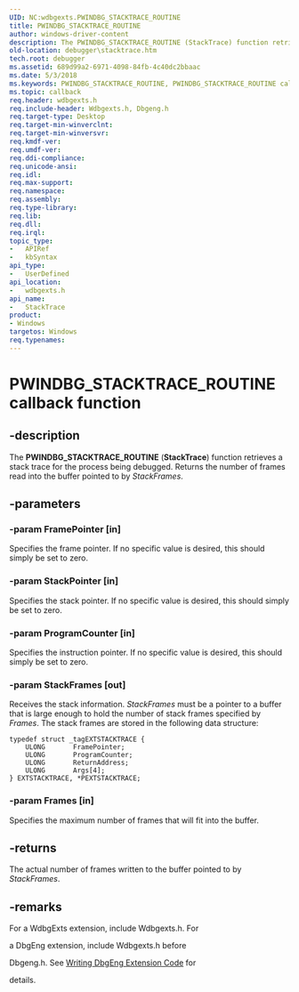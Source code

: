 ```yaml
---
UID: NC:wdbgexts.PWINDBG_STACKTRACE_ROUTINE
title: PWINDBG_STACKTRACE_ROUTINE
author: windows-driver-content
description: The PWINDBG_STACKTRACE_ROUTINE (StackTrace) function retrieves a stack trace for the process being debugged. Returns the number of frames read into the buffer pointed to by StackFrames.
old-location: debugger\stacktrace.htm
tech.root: debugger
ms.assetid: 689d99a2-6971-4098-84fb-4c40dc2bbaac
ms.date: 5/3/2018
ms.keywords: PWINDBG_STACKTRACE_ROUTINE, PWINDBG_STACKTRACE_ROUTINE callback, StackTrace, StackTrace callback function [Windows Debugging], WdbgExts_Ref_5ccc4adf-2b59-4373-8e4a-3bc8847c5749.xml, debugger.stacktrace, wdbgexts/StackTrace
ms.topic: callback
req.header: wdbgexts.h
req.include-header: Wdbgexts.h, Dbgeng.h
req.target-type: Desktop
req.target-min-winverclnt: 
req.target-min-winversvr: 
req.kmdf-ver: 
req.umdf-ver: 
req.ddi-compliance: 
req.unicode-ansi: 
req.idl: 
req.max-support: 
req.namespace: 
req.assembly: 
req.type-library: 
req.lib: 
req.dll: 
req.irql: 
topic_type:
-	APIRef
-	kbSyntax
api_type:
-	UserDefined
api_location:
-	wdbgexts.h
api_name:
-	StackTrace
product:
- Windows
targetos: Windows
req.typenames: 
---
```


# PWINDBG_STACKTRACE_ROUTINE callback function


## -description


The <b>PWINDBG_STACKTRACE_ROUTINE</b>  (<b>StackTrace</b>) function retrieves a stack trace for the process being debugged. Returns the number of frames read into the buffer pointed to by <i>StackFrames</i>.


## -parameters




### -param FramePointer [in]

Specifies the frame pointer. If no specific value is desired, this should simply be set to zero.


### -param StackPointer [in]

Specifies the stack pointer. If no specific value is desired, this should simply be set to zero.


### -param ProgramCounter [in]

Specifies the instruction pointer. If no specific value is desired, this should simply be set to zero.


### -param StackFrames [out]

Receives the stack information. <i>StackFrames</i> must be a pointer to a buffer that is large enough to hold the number of stack frames specified by <i>Frames</i>. The stack frames are stored in the following data structure:

<pre class="syntax" xml:space="preserve"><code>typedef struct _tagEXTSTACKTRACE {
    ULONG       FramePointer;
    ULONG       ProgramCounter;
    ULONG       ReturnAddress;
    ULONG       Args[4];
} EXTSTACKTRACE, *PEXTSTACKTRACE;</code></pre>

### -param Frames [in]

Specifies the maximum number of frames that will fit into the buffer.


## -returns



The actual number of frames written to the buffer pointed to by <i>StackFrames</i>.




## -remarks



For a WdbgExts extension, include Wdbgexts.h. For 

a DbgEng extension, include Wdbgexts.h before 

Dbgeng.h. See <a href="https://msdn.microsoft.com/library/windows/hardware/ff561480">Writing DbgEng Extension Code</a> for 

details.




